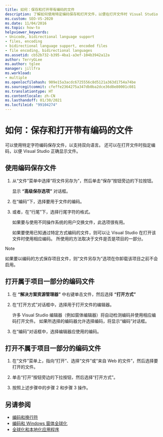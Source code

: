 ```yaml
---
title: 如何：保存和打开带有编码的文件
description: 了解如何使用特定编码保存和打开文件，以便在打开文件时 Visual Studio 可正确显示该文件。
ms.custom: SEO-VS-2020
ms.date: 11/04/2016
ms.topic: how-to
helpviewer_keywords:
- Unicode, bidirectional language support
- files, encoding
- bidirectional language support, encoded files
- file encoding, bidirectional languages
ms.assetid: cb52b732-b395-4ba1-a3ef-104b3942a12a
author: TerryGLee
ms.author: tglee
manager: jillfra
ms.workload:
- multiple
ms.openlocfilehash: 909e15a3acdc6725556c8d5121a363d1754a74be
ms.sourcegitcommit: cfeffe2364275a347db0ba2dce36d8e80001c081
ms.translationtype: HT
ms.contentlocale: zh-CN
ms.lasthandoff: 01/30/2021
ms.locfileid: "99104274"
---
```

# <a name="how-to-save-and-open-files-with-encoding"></a>如何：保存和打开带有编码的文件

可以使用特定字符编码保存文件，以支持双向语言。 还可以在打开文件时指定编码，以便 Visual Studio 正确显示文件。

## <a name="to-save-a-file-with-encoding"></a>使用编码保存文件

1. 从“文件”菜单中选择“将文件另存为”，然后单击“保存”按钮旁边的下拉按钮。

     显示 **“高级保存选项”** 对话框。

2. 在“编码”下，选择要用于文件的编码。

3. 或者，在“行尾”下，选择行尾字符的格式。

     如果要与使用不同操作系统的用户交换文件，此选项很有用。

     如果要使用已知通过特定方式编码的文件，则可以让 Visual Studio 在打开该文件时使用相应编码。 所使用的方法取决于文件是否是项目的一部分。

> [!NOTE]
> 如果要以编码的方式保存项目文件，则“文件另存为”选项在你卸载该项目之前不会启用。

## <a name="to-open-an-encoded-file-that-is-part-of-a-project"></a>打开属于项目一部分的编码文件

1. 在 **“解决方案资源管理器”** 中右键单击文件，然后选择 **“打开方式”**

2. 在“打开方式”对话框中，选择用于打开文件的编辑器。

     许多 Visual Studio 编辑器（例如窗体编辑器）将自动检测编码并使用相应编码打开文件。 如果所选择的编码器允许选择编码，将显示“编码”对话框。

3. 在“编码”对话框中，选择编辑器应使用的编码。

## <a name="to-open-an-encoded-file-that-is-not-part-of-a-project"></a>打开不属于项目一部分的编码文件

1. 在“文件”菜单上，指向“打开”、选择“文件”或“来自 Web 的文件”，然后选择要打开的文件。

2. 单击“打开”按钮旁边的下拉按钮，然后选择“打开方式”。

3. 按照上述步骤中的步骤 2 和步骤 3 操作。

## <a name="see-also"></a>另请参阅

- [编码和换行符](encodings-and-line-breaks.md)
- [编码和 Windows 窗体全球化](/dotnet/framework/winforms/advanced/encoding-and-windows-forms-globalization)
- [全球化和本地化应用程序](../ide/globalizing-and-localizing-applications.md)
